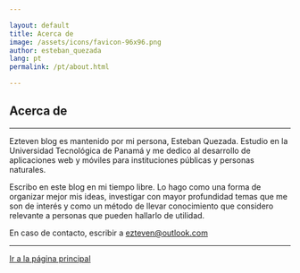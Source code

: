 ```yaml
---

layout: default
title: Acerca de
image: /assets/icons/favicon-96x96.png
author: esteban_quezada
lang: pt
permalink: /pt/about.html

---
```


## Acerca de

---

Ezteven blog es mantenido por mi persona, Esteban Quezada. Estudio en la Universidad Tecnológica de Panamá y me dedico al desarrollo de aplicaciones web y móviles para instituciones públicas y personas naturales.

Escribo en este blog en mi tiempo libre. Lo hago como una forma de organizar mejor mis ideas, investigar con mayor profundidad temas que me son de interés y como un método de llevar conocimiento que considero relevante a personas que pueden hallarlo de utilidad.

En caso de contacto, escribir a [ezteven@outlook.com](mailto:ezteven@outlook.com)

---

<div class="pagination">
<a href="{{ site.data.i18n.url_prefix[page.lang] }}/" class="paginate-btn">Ir a la página principal</a>
</div>